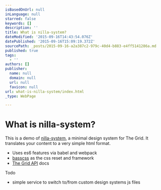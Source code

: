 ```yaml
---
isBasedOnUrl: null
inLanguage: null
starred: false
keywords: []
description: ''
title: What is nilla-system?
dateModified: '2015-09-16T14:43:54.076Z'
datePublished: '2015-09-16T15:09:19.372Z'
sourcePath: _posts/2015-09-16-a2a387c2-979c-40d4-b883-e4ff5141286a.md
published: true
tags:
  - ''
authors: []
publisher:
  name: null
  domain: null
  url: null
  favicon: null
url: what-is-nilla-system/index.html
_type: WebPage

---
```

# What is nilla-system?

This is a demo of [nilla-system][0], a minimal design system for The Grid. It translates your content to a very simple html format.

* Uses es6 features via babel and webpack
* [basscss][1] as the css reset and framework
* [The Grid API][2] docs

Todo

* simple service to switch to/from custom design systems js files



[0]: https://github.com/forresto/nilla-system
[1]: http://www.basscss.com/
[2]: https://developer.thegrid.io/